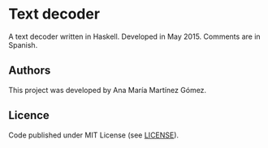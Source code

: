# Text decoder

A text decoder written in Haskell. Developed in May 2015. Comments are in Spanish.

## Authors

This project was developed by Ana María Martínez Gómez.


## Licence

Code published under MIT License (see [LICENSE](LICENSE)).

